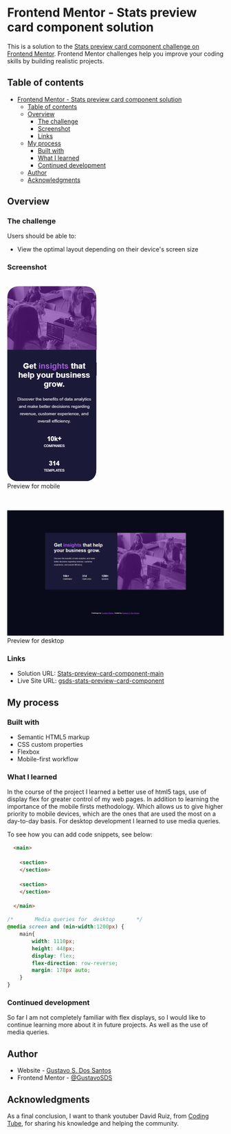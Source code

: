 # Frontend Mentor - Stats preview card component solution

This is a solution to the [Stats preview card component challenge on Frontend Mentor](https://www.frontendmentor.io/challenges/stats-preview-card-component-8JqbgoU62). 
Frontend Mentor challenges help you improve your coding skills by building realistic projects. 

## Table of contents

- [Frontend Mentor - Stats preview card component solution](#frontend-mentor---stats-preview-card-component-solution)
  - [Table of contents](#table-of-contents)
  - [Overview](#overview)
    - [The challenge](#the-challenge)
    - [Screenshot](#screenshot)
    - [Links](#links)
  - [My process](#my-process)
    - [Built with](#built-with)
    - [What I learned](#what-i-learned)
    - [Continued development](#continued-development)
  - [Author](#author)
  - [Acknowledgments](#acknowledgments)

## Overview

### The challenge

Users should be able to:

- View the optimal layout depending on their device's screen size

### Screenshot
\
![](./screencapture-mobile-preview.png) \
Preview for mobile

\
\
![](./screencapture-desktop-preview.png)
Preview for desktop

### Links

- Solution URL: [Stats-preview-card-component-main](https://github.com/GustavoSDS/stats-preview-card-component-main)
- Live Site URL: [gsds-stats-preview-card-component](https://gsds-stats-preview-card-component.netlify.app/)

## My process

### Built with

- Semantic HTML5 markup
- CSS custom properties
- Flexbox
- Mobile-first workflow

### What I learned

In the course of the project I learned a better use of html5 tags, use of display flex for greater control of my web pages.
In addition to learning the importance of the mobile firsts methodology. Which allows us to give higher priority to mobile devices, 
which are the ones that are used the most on a day-to-day basis.
For desktop development I learned to use media queries.

To see how you can add code snippets, see below:

```html
  <main>

    <section>
    </section>

    <section>
    </section>

  </main>
```
```css
/*       Media queries for  desktop       */
@media screen and (min-width:1200px) {
    main{
        width: 1110px;
        height: 448px;
        display: flex;
        flex-direction: row-reverse;
        margin: 178px auto;
    }
}
```

### Continued development

So far I am not completely familiar with flex displays, so I would like to continue learning more about it in future projects. As well as the use of media queries.

## Author

- Website - [Gustavo S. Dos Santos](https://github.com/GustavoSDS)
- Frontend Mentor - [@GustavoSDS](https://www.frontendmentor.io/profile/GustavoSDS)

## Acknowledgments

As a final conclusion, I want to thank youtuber David Ruiz, 
from [Coding Tube](https://www.youtube.com/c/CodingTube), for sharing his knowledge and helping the community.
